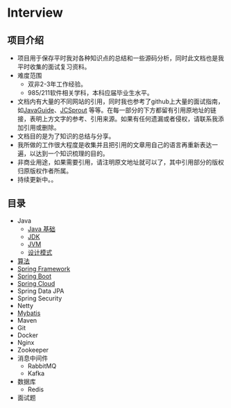 # Interview

## 项目介绍
- 项目用于保存平时我对各种知识点的总结和一些源码分析，同时此文档也是我平时收集的面试复习资料。
- 难度范围
  - 双非2-3年工作经验。
  - 985/211软件相关学科，本科应届毕业生水平。
- 文档内有大量的不同网站的引用，同时我也参考了github上大量的面试指南，如[JavaGuide](https://github.com/Snailclimb/JavaGuide)、[JCSprout](https://github.com/crossoverJie/JCSprout) 等等。在每一部分的下方都留有引用原地址的链接，表明上方文字的参考、引用来源。如果有任何遗漏或者侵权，请联系我添加引用或删除。
- 文档目的是为了知识的总结与分享。
- 我所做的工作很大程度是收集并且把引用的文章用自己的语言再重新表达一遍，以达到一个知识梳理的目的。
- 非商业用途，如果需要引用，请注明原文地址就可以了，其中引用部分的版权归原版权作者所属。
- 持续更新中。。



## 目录

- Java
  - [Java 基础](https://github.com/ideolty/Interview/blob/master/Java基础.md)
  - [JDK](https://github.com/ideolty/Interview/blob/master/JDK.md)
  - [JVM](https://github.com/ideolty/Interview/blob/master/JVM.md)
  - [设计模式](https://github.com/ideolty/Interview/blob/master/设计模式.md)
- [算法](https://github.com/ideolty/Interview/blob/master/算法.md)
- [Spring Framework](https://github.com/ideolty/Interview/blob/master/SpringCore.md)
- [Spring Boot](https://github.com/ideolty/Interview/blob/master/SpringBoot.md)
- [Spring Cloud](https://github.com/ideolty/Interview/blob/master/SpringCloud.md)
- Spring Data JPA
- Spring Security
- Netty
- [Mybatis](https://github.com/ideolty/Interview/blob/master/Mybatis.md)
- Maven
- Git
- Docker
- Nginx
- Zookeeper
- 消息中间件
  - RabbitMQ
  - Kafka
- 数据库
  - Redis
- 面试题